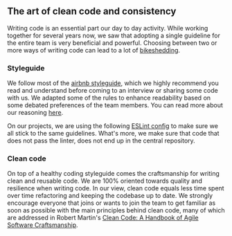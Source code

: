 ## The art of clean code and consistency

Writing code is an essential part our day to day activity. While working together for several years now, we saw that adopting a single guideline for the entire team is very beneficial and powerful. Choosing between two or more ways of writing code can lead to a lot of [bikeshedding](https://en.wiktionary.org/wiki/bikeshedding).

### Styleguide

We follow most of the [airbnb styleguide](https://github.com/airbnb/javascript), which we highly recommend you read and understand before coming to an interview or sharing some code with us. We adapted some of the rules to enhance readability based on some debated preferences of the team members. You can read more about our reasoning [here](https://medium.freecodecamp.org/adding-some-air-to-the-airbnb-style-guide-3df40e31c57a).

On our projects, we are using the following [ESLint config](https://github.com/FortechRomania/eslint-config-fortech) to make sure we all stick to the same guidelines. What's more, we make sure that code that does not pass the linter, does not end up in the central repository.

### Clean code

On top of a healthy coding styleguide comes the craftsmanship for writing clean and reusable code. We are 100% oriented towards quality and resilience when writing code. In our view, clean code equals less time spent over time refactoring and keeping the codebase up to date. We strongly encourage everyone that joins or wants to join the team to get familiar as soon as possible with the main principles behind clean code, many of which are addressed in Robert Martin's [Clean Code: A Handbook of Agile Software Craftsmanship](https://www.amazon.com/Clean-Code-Handbook-Software-Craftsmanship/dp/0132350882).
